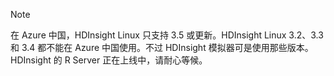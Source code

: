 > [!NOTE]
> 在 Azure 中国，HDInsight Linux 只支持 3.5 或更新。HDInsight Linux 3.2、3.3 和 3.4 都不能在 Azure 中国使用。不过 HDInsight 模拟器可是使用那些版本。HDInsight 的 R Server 正在上线中，请耐心等候。